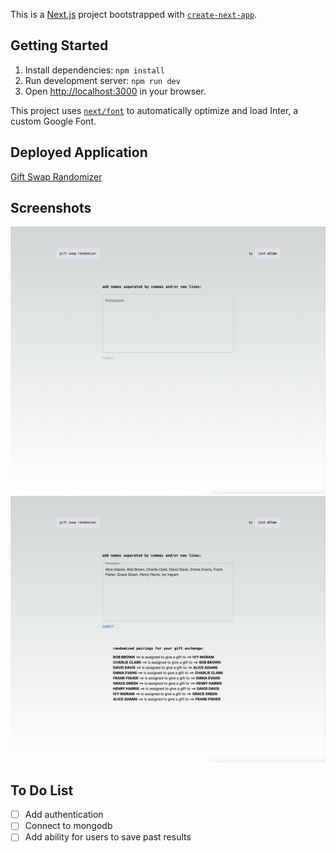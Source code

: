 This is a [Next.js](https://nextjs.org/) project bootstrapped with [`create-next-app`](https://github.com/vercel/next.js/tree/canary/packages/create-next-app).

## Getting Started

1. Install dependencies: `npm install`
2. Run development server: `npm run dev`
3. Open [http://localhost:3000](http://localhost:3000) in your browser.

This project uses [`next/font`](https://nextjs.org/docs/basic-features/font-optimization) to automatically optimize and load Inter, a custom Google Font.

## Deployed Application

[Gift Swap Randomizer](https://gift-swap-randomizer.vercel.app/)

## Screenshots
![Empty Input](/public/images/empty-input.png)
![Randomized Pairings](/public/images/randomized-pairings.png)

## To Do List
- [ ] Add authentication
- [ ] Connect to mongodb
- [ ] Add ability for users to save past results
